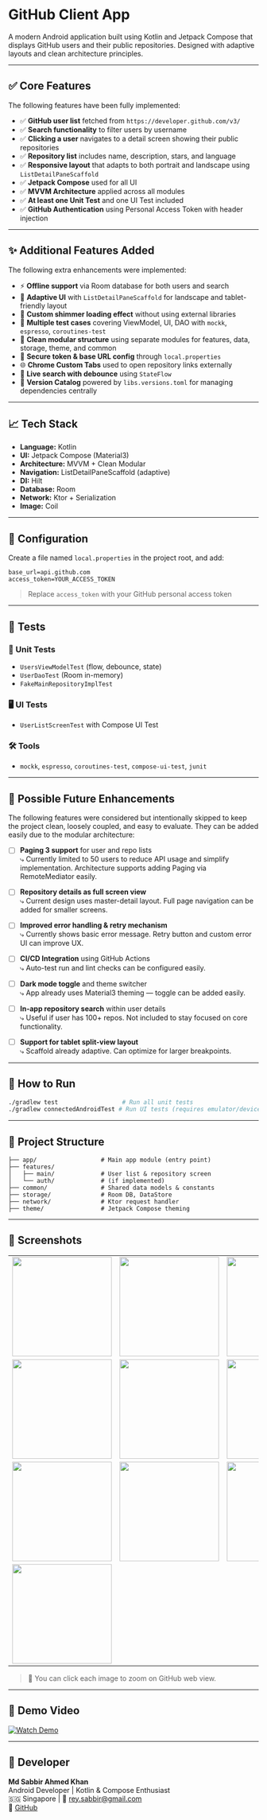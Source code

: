 # GitHub Client App

A modern Android application built using Kotlin and Jetpack Compose that displays GitHub users and their public repositories. Designed with adaptive layouts and clean architecture principles.

---

## ✅ Core Features

The following features have been fully implemented:

- ✅ **GitHub user list** fetched from `https://developer.github.com/v3/`
- ✅ **Search functionality** to filter users by username
- ✅ **Clicking a user** navigates to a detail screen showing their public repositories
- ✅ **Repository list** includes name, description, stars, and language
- ✅ **Responsive layout** that adapts to both portrait and landscape using `ListDetailPaneScaffold`
- ✅ **Jetpack Compose** used for all UI
- ✅ **MVVM Architecture** applied across all modules
- ✅ **At least one Unit Test** and one UI Test included
- ✅ **GitHub Authentication** using Personal Access Token with header injection

---

## ✨ Additional Features Added

The following extra enhancements were implemented:

- ⚡ **Offline support** via Room database for both users and search
- 📱 **Adaptive UI** with `ListDetailPaneScaffold` for landscape and tablet-friendly layout
- 🔁 **Custom shimmer loading effect** without using external libraries
- 🧪 **Multiple test cases** covering ViewModel, UI, DAO with `mockk`, `espresso`, `coroutines-test`
- 🧩 **Clean modular structure** using separate modules for features, data, storage, theme, and common
- 🔐 **Secure token & base URL config** through `local.properties`
- 🌐 **Chrome Custom Tabs** used to open repository links externally
- 🔄 **Live search with debounce** using `StateFlow`
- 🧱 **Version Catalog** powered by `libs.versions.toml` for managing dependencies centrally

---

## 📈 Tech Stack

- **Language:** Kotlin
- **UI:** Jetpack Compose (Material3)
- **Architecture:** MVVM + Clean Modular
- **Navigation:** ListDetailPaneScaffold (adaptive)
- **DI:** Hilt
- **Database:** Room
- **Network:** Ktor + Serialization
- **Image:** Coil

---

## 🔧 Configuration

Create a file named `local.properties` in the project root, and add:

```properties
base_url=api.github.com
access_token=YOUR_ACCESS_TOKEN
```

> Replace `access_token` with your GitHub personal access token

---

## 🧪 Tests

### 🧬 Unit Tests
- `UsersViewModelTest` (flow, debounce, state)
- `UserDaoTest` (Room in-memory)
- `FakeMainRepositoryImplTest`

### 🖥️ UI Tests
- `UserListScreenTest` with Compose UI Test

### 🛠 Tools
- `mockk`, `espresso`, `coroutines-test`, `compose-ui-test`, `junit`

---

## 🔮 Possible Future Enhancements

The following features were considered but intentionally skipped to keep the project clean, loosely coupled, and easy to evaluate. They can be added easily due to the modular architecture:

- [ ] **Paging 3 support** for user and repo lists  
      ⤷ Currently limited to 50 users to reduce API usage and simplify implementation. Architecture supports adding Paging via RemoteMediator easily.

- [ ] **Repository details as full screen view**  
      ⤷ Current design uses master-detail layout. Full page navigation can be added for smaller screens.

- [ ] **Improved error handling & retry mechanism**  
      ⤷ Currently shows basic error message. Retry button and custom error UI can improve UX.

- [ ] **CI/CD Integration** using GitHub Actions  
      ⤷ Auto-test run and lint checks can be configured easily.

- [ ] **Dark mode toggle** and theme switcher  
      ⤷ App already uses Material3 theming — toggle can be added easily.

- [ ] **In-app repository search** within user details  
      ⤷ Useful if user has 100+ repos. Not included to stay focused on core functionality.

- [ ] **Support for tablet split-view layout**  
      ⤷ Scaffold already adaptive. Can optimize for larger breakpoints.

---

## 🏃 How to Run

```bash
./gradlew test                  # Run all unit tests
./gradlew connectedAndroidTest # Run UI tests (requires emulator/device)
```

---

## 📁 Project Structure

```
├── app/                  # Main app module (entry point)
├── features/
│   ├── main/             # User list & repository screen
│   └── auth/             # (if implemented)
├── common/               # Shared data models & constants
├── storage/              # Room DB, DataStore
├── network/              # Ktor request handler
├── theme/                # Jetpack Compose theming
```

---

## 📸 Screenshots

<div align="center">

<table>
  <tr>
    <td><img src="screenshots/user_list_screen.png" width="200"/></td>
    <td><img src="screenshots/user_search.png" width="200"/></td>
    <td><img src="screenshots/user_list_loading_shimmer.png" width="200"/></td>
  </tr>
  <tr>
    <td><img src="screenshots/repository_details.png" width="200"/></td>
    <td><img src="screenshots/repository_shimmer.png" width="200"/></td>
    <td><img src="screenshots/no_repo_placeholder.png" width="200"/></td>
  </tr>
  <tr>
    <td><img src="screenshots/landscape_mode1.png" width="200"/></td>
    <td><img src="screenshots/landscape_mode2.png" width="200"/></td>
    <td><img src="screenshots/error_placeholder.png" width="200"/></td>
  </tr>
  <tr>
    <td><img src="screenshots/repo_web.png" width="200"/></td>
  </tr>
</table>

</div>

> 📌 You can click each image to zoom on GitHub web view.

---

## 🎥 Demo Video

[![Watch Demo](https://img.youtube.com/vi/pzxTVq5kKnE/0.jpg)](https://www.youtube.com/watch?v=pzxTVq5kKnE)

---

## 👤 Developer

**Md Sabbir Ahmed Khan**  
Android Developer | Kotlin & Compose Enthusiast  
🇸🇬 Singapore | 📧 rey.sabbir@gmail.com  
🔗 [GitHub](https://github.com/sabbirreyjohn)
